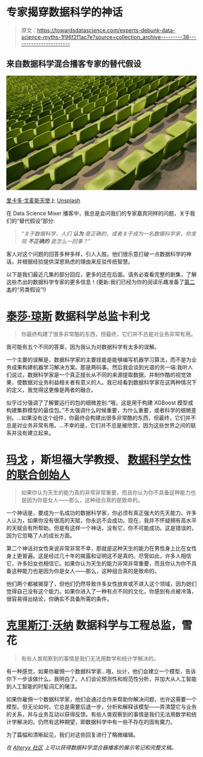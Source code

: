# 专家揭穿数据科学的神话

> 原文：<https://towardsdatascience.com/experts-debunk-data-science-myths-1f96f2f1ac7e?source=collection_archive---------38----------------------->

## 来自数据科学混合播客专家的替代假设

![](img/4b93da1acd11a20dff6e7fdd1f2d6e50.png)

[里卡多·戈麦斯天使](https://unsplash.com/@ripato?utm_source=unsplash&utm_medium=referral&utm_content=creditCopyText)上 [Unsplash](https://unsplash.com/s/photos/upstream?utm_source=unsplash&utm_medium=referral&utm_content=creditCopyText)

在 Data Science Mixer 播客中，我总是会问我们的专家嘉宾同样的问题，关于我们的“替代假设”部分:

> *“关于数据科学，人们* ***认为*** *是正确的，或者关于成为一名数据科学家，你发现* ***不正确的*** *是怎么一回事？”*

客人对这个问题的回答多种多样，引人入胜。他们很乐意打破一点数据科学的神话，并根据经验提供深思熟虑的理由来反驳传统智慧。

以下是我们最近几集的部分回应，更多的还在后面。请务必查看完整的剧集，了解这些杰出的数据科学专家的更多信息！(更新:我们已经为你的阅读乐趣准备了[第二本](/experts-debunk-even-more-data-science-myths-7a6b8c32f717)的“另类假设”!)

# [**泰莎·琼斯**](https://www.linkedin.com/in/tessa-jones-27246a51/) **数据科学总监卡利戈**

> 你最终构建了很多非常酷的东西，但最终，它们并不总是对业务非常有用。

我可能有五个不同的答案，因为我认为对数据科学有太多的误解。

一个主要的误解是，数据科学家的主要技能是能够编写机器学习算法，而不是为业务成果构建机器学习解决方案。那是两码事。然后我会谈到光谱的另一端:我听人们说过，数据科学家是一个真正擅长从不同的来源提取数据，并制作酷的视觉效果，使数据对业务利益相关者有意义的人。我已经看到数据科学家在这两种情况下的定义，我觉得这更像是两者的融合。

似乎过分强调了了解要运行的包的细微差别:“哦，这是用于构建 XGBoost 模型或构建集群模型的最佳包。”不太强调什么时候重要，为什么重要，或者科学的细微差别。…如果没有这个组件，你最终会构建出很多非常酷的东西，但最终，它们并不总是对业务非常有用。…不幸的是，它们并不总是被欣赏，因为这些世界之间的联系并没有建立起来。

# [**玛戈**](https://www.linkedin.com/in/margot-gerritsen-2b01084/) **，斯坦福大学教授、** [**数据科学女性的联合创始人**](https://www.widsconference.org/)

> 如果你认为天生的能力真的非常非常重要，而且你认为你不具备这种能力也是因为你是女人——那么，这种组合真的是致命的。

一个神话是，要成为一名成功的数据科学家，你必须有真正强大的先天能力。许多人认为，如果你没有很高的天赋，你永远不会成功。现在，我并不怀疑拥有高水平的天赋会有所帮助。但是有这样一个神话，没有它，你不可能成功。这是错误的，因为它忽略了人的成长方面。

第二个神话对女性来说非常非常不幸，那就是这种天生的能力在男性身上比在女性身上更普遍。这是经过几十年的揭露和证明这不是真的。尽管如此，许多人相信它，许多妇女也相信它。如果你认为天生的能力非常非常重要，而且你认为你不具备这种能力也是因为你是女人——那么，这种组合真的是致命的。

他们两个都被揭穿了，但他们仍然导致许多女性放弃或不进入这个领域，因为她们觉得自己没有这个能力。如果你进入了一种有点不同的文化，你感到有点被冷落，很容易得出结论，你确实不具备所需的条件。

# [**克里斯汀·沃纳**](https://www.linkedin.com/in/kristenwerner/) **数据科学与工程总监，雪花**

> 有些人类观察到的事情是我们无法用数学和统计学解决的。

有一种感觉，如果你雇佣一个数据科学家…哦，伙计，他们会建立一个模型，告诉你下一步该做什么。我明白了。人们谈论预测性和规范性分析，并加大从人工智能到人工智能的时髦词汇的赌注。

如果你雇佣一个数据科学家，他们会通过合作来帮助你解决问题，也许这需要一个模型。但无论如何，它总是需要后退一步，分析和解释该模型——弄清楚它与业务的关系，并与业务互动以获得反馈。有些人类观察到的事情是我们无法用数学和统计学解决的。仍然有这种期望，即数据科学中有一些不存在的固有魔力。

为了篇幅和清晰起见，我们对这些回复进行了略微编辑。

*在* [*Alteryx 社区*](https://community.alteryx.com/t5/Data-Science-Mixer/bg-p/mixer?utm_source=tds) *上可以获得数据科学混合器播客的展示笔记和完整文稿。*